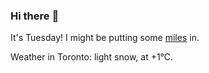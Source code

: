 ### Hi there :wave:

It's Tuesday! I might be putting some [miles](https://www.strava.com/athletes/889963) in.

Weather in Toronto: light snow, at +1°C.
